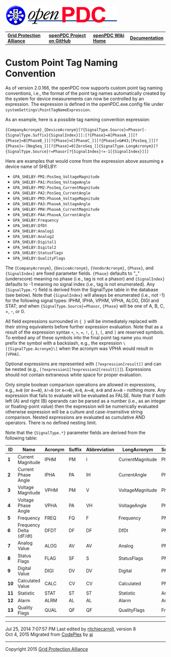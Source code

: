 [![The Open Source Phasor Data Concentrator](openPDC_Logo.png)](openPDC_Home.md)

|   |   |   |   |
|---|---|---|---|
| **[Grid Protection Alliance](http://www.gridprotectionalliance.org)** | **[openPDC Project on GitHub](https://github.com/GridProtectionAlliance/openPDC)** | **[openPDC Wiki Home](openPDC_Home.md)** | **[Documentation](openPDC_Documentation_Home.md)** |

# Custom Point Tag Naming Convention

As of version 2.0.166, the openPDC now supports custom point tag naming conventions, i.e., the format of the point tag names automatically created by the system for device measurements can now be controlled by an expression. The expression is defined in the openPDC.exe.config file under `systemSettings\PointTagNameExpression`.

As an example, here is a possible tag naming convention expression:

`{CompanyAcronym}_{DeviceAcronym}[?{SignalType.Source}=Phasor[-{SignalType.Suffix}{SignalIndex}]]:[?{Phase}=A[PhaseA_]][?{Phase}=B[PhaseB_]][?{Phase}=C[PhaseC_]][?{Phase}=&#43;[PosSeq_]][?{Phase}=-[NegSeq_]][?{Phase}=0[ZeroSeq_]]{SignalType.LongAcronym}[?{SignalType.Source}!=Phasor[?{SignalIndex}!=-1[{SignalIndex}]]]`

Here are examples that would come from the expression above assuming a device name of SHELBY:

- `GPA_SHELBY-PM1:PosSeq_VoltageMagnitude`
- `GPA_SHELBY-PA1:PosSeq_VoltageAngle`
- `GPA_SHELBY-PM2:PosSeq_CurrentMagnitude`
- `GPA_SHELBY-PA2:PosSeq_CurrentAngle`
- `GPA_SHELBY-PM3:PhaseA_VoltageMagnitude`
- `GPA_SHELBY-PA3:PhaseA_VoltageAngle`
- `GPA_SHELBY-PM4:PhaseA_CurrentMagnitude`
- `GPA_SHELBY-PA4:PhaseA_CurrentAngle`
- `GPA_SHELBY:Frequency`
- `GPA_SHELBY:DfDt`
- `GPA_SHELBY:Analog1`
- `GPA_SHELBY:Analog2`
- `GPA_SHELBY:Digital1`
- `GPA_SHELBY:Digital2`
- `GPA_SHELBY:StatusFlags`
- `GPA_SHELBY:QualityFlags`

The `{CompanyAcronym}`, `{DeviceAcronym}`, `{VendorAcronym}`, `{Phase}`, and `{SignalIndex}` are fixed parameter fields. `{Phase}` defaults to "_" (underscore) meaning no phase (i.e., tag is not a phasor) and `{SignalIndex}` defaults to -1 meaning no signal index (i.e., tag is not enumerated). Any `{SignalType.*}` field is derived from the SignalType table in the database (see below). Note that `{SignalIndex}` will always be enumerated (i.e., not -1) for the following signal types: IPHM, IPHA, VPHM, VPHA, ALOG, DIGI and STAT; and when `{SignalType.Source}=Phasor`, `{Phase}` will be one of A, B, C, +, -, or 0.

All field expressions surrounded in `{ }` will be immediately replaced with their string equivalents before further expression evaluation. Note that as a result of the expression syntax `<`, `>`, `=`, `!`, `{`, `}`, `[`, and `]` are reserved symbols. To embed any of these symbols into the final point tag name you must prefix the symbol with a backslash, e.g., the expression `\[{SignalType.Acronym}\]` when the acronym was VPHA would result in `[VPHA]`.

Optional expressions are represented with `[?expression[result]]` and can be nested (e.g., `[?expression1[?expression2[result]]]`). Expressions should not contain extraneous white space for proper evaluation.

Only simple boolean comparison operations are allowed in expressions, e.g., `A=B` (or `A==B`), `A!=B` (or `A<>B`), `A>B`, `A>=B`, `A<B` and `A<=B` - nothing more. Any expression that fails to evaluate will be evaluated as FALSE. Note that if both left (A) and right (B) operands can be parsed as a number (i.e., as an integer or floating-point value) then the expression will be numerically evaluated otherwise expression will be a culture and case-insensitive string comparison. Nested expressions are evaluated as cumulative AND operators. There is no defined nesting limit.
 
Note that the `{SignalType.*}` parameter fields are derived from the following table:

| **ID** | **Name** | **Acronym** | **Suffix** | **Abbreviation** | **LongAcronym** | **Source** | **EngineeringUnits** |
| ------ | -------- | ----------- | ---------- | ---------------- | --------------- | ---------- | -------------------- |
| **1** | Current Magnitude | IPHM | PM | I | CurrentMagnitude | Phasor | Amps |
| **2** | Current Phase Angle | IPHA | PA | IH | CurrentAngle | Phasor | Degrees |
| **3** | Voltage Magnitude | VPHM | PM | V | VoltageMagnitude | Phasor | Volts |
| **4** | Voltage Phase Angle | VPHA | PA | VH | VoltageAngle | Phasor | Degrees |
| **5** | Frequency | FREQ | FQ | F | Frequency | PMU | Hz |
| **6** | Frequency Delta (dF/dt) | DFDT | DF | DF | DfDt | PMU |    |
| **7** | Analog Value | ALOG | AV | AV | Analog | PMU |    |
| **8** | Status Flags | FLAG | SF | S | StatusFlags | PMU |    |
| **9** | Digital Value | DIGI | DV | DV | Digital | PMU |    |
| **10** | Calculated Value | CALC | CV | CV | Calculated | PMU |    |
| **11** | Statistic | STAT | ST | ST | Statistic | Any |    |
| **12** | Alarm | ALRM | AL | AL | Alarm | Any |    |
| **13** | Quality Flags | QUAL | QF | QF | QualityFlags | Frame |    |

---

Jul 25, 2014 7:07:57 PM Last edited by [ritchiecarroll](https://github.com/ritchiecarroll), version 8  
Oct 4, 2015 Migrated from [CodePlex](http://openpdc.codeplex.com/wikipage?title=Custom%20Point%20Tag%20Naming%20Convention) by [aj](https://github.com/ajstadlin)

---

Copyright 2015 [Grid Protection Alliance](http://www.gridprotectionalliance.org)
